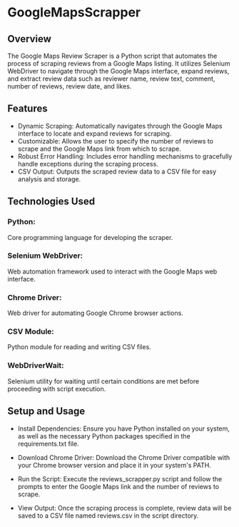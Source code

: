 # GoogleMapsScrapper

## Overview

The Google Maps Review Scraper is a Python script that automates the process of scraping reviews from a Google Maps listing. It utilizes Selenium WebDriver to navigate through the Google Maps interface, expand reviews, and extract review data such as reviewer name, review text, comment, number of reviews, review date, and likes.

## Features

- Dynamic Scraping: Automatically navigates through the Google Maps interface to locate and expand reviews for scraping.
- Customizable: Allows the user to specify the number of reviews to scrape and the Google Maps link from which to scrape.
- Robust Error Handling: Includes error handling mechanisms to gracefully handle exceptions during the scraping process.
- CSV Output: Outputs the scraped review data to a CSV file for easy analysis and storage.

## Technologies Used

### Python: 

Core programming language for developing the scraper.

### Selenium WebDriver: 

Web automation framework used to interact with the Google Maps web interface.

### Chrome Driver: 

Web driver for automating Google Chrome browser actions.

### CSV Module: 

Python module for reading and writing CSV files.

### WebDriverWait: 

Selenium utility for waiting until certain conditions are met before proceeding with script execution.

## Setup and Usage

- Install Dependencies: Ensure you have Python installed on your system, as well as the necessary Python packages specified in the requirements.txt file.

- Download Chrome Driver: Download the Chrome Driver compatible with your Chrome browser version and place it in your system's PATH.

- Run the Script: Execute the reviews_scrapper.py script and follow the prompts to enter the Google Maps link and the number of reviews to scrape.

- View Output: Once the scraping process is complete, review data will be saved to a CSV file named reviews.csv in the script directory.
